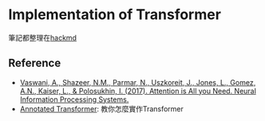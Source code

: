 # Implementation of Transformer

筆記都整理在[hackmd](https://hackmd.io/@clh/BkQ0dg2Nkl/https%3A%2F%2Fhackmd.io%2F%40clh%2Ftransformer-intro)

## Reference
- [Vaswani, A., Shazeer, N.M., Parmar, N., Uszkoreit, J., Jones, L., Gomez, A.N., Kaiser, L., & Polosukhin, I. (2017). Attention is All you Need. Neural Information Processing Systems.](https://arxiv.org/abs/1706.03762)
- [Annotated Transformer](https://nlp.seas.harvard.edu/2018/04/03/attention.html): 教你怎麼實作Transformer